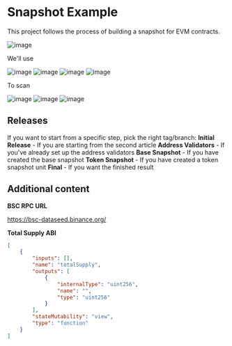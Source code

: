 # Snapshot Example
This project follows the process of building a snapshot for EVM contracts.

![image](https://img.shields.io/badge/Difficulty-3%2F5-%23DAA520?style=for-the-badge)

We'll use

![image](https://img.shields.io/badge/.NET-512BD4?style=for-the-badge&logo=dotnet&logoColor=white)
![image](https://img.shields.io/badge/-Nethereum%20-%23009485?style=for-the-badge)
![image](https://img.shields.io/badge/MongoDB-4EA94B?style=for-the-badge&logo=mongodb&logoColor=white)
![image](https://img.shields.io/badge/Bootstrap-563D7C?style=for-the-badge&logo=bootstrap&logoColor=white)

To scan 

![image](https://img.shields.io/badge/Binance-FCD535?style=for-the-badge&logo=binance&logoColor=white)
![image](https://img.shields.io/badge/Ethereum-3C3C3D?style=for-the-badge&logo=Ethereum&logoColor=white)
![image](https://img.shields.io/badge/Solidity-e6e6e6?style=for-the-badge&logo=solidity&logoColor=black)


## Releases

If you want to start from a specific step, pick the right tag/branch:
**Initial Release** - If you are starting from the second article
**Address Validators** - If you've already set up the address validators
**Base Snapshot** - If you have created the base snapshot
**Token Snapshot** - If you have created a token snapshot unit
**Final** - If you want the finished result


## Additional content

**BSC RPC URL**

https://bsc-dataseed.binance.org/

**Total Supply ABI**

```json
[
    {
        "inputs": [], 
        "name": "totalSupply", 
        "outputs": [ 
            { 
                "internalType": "uint256", 
                "name": "", 
                "type": "uint256" 
            } 
        ],
        "stateMutability": "view",
        "type": "function" 
    }
]
```
